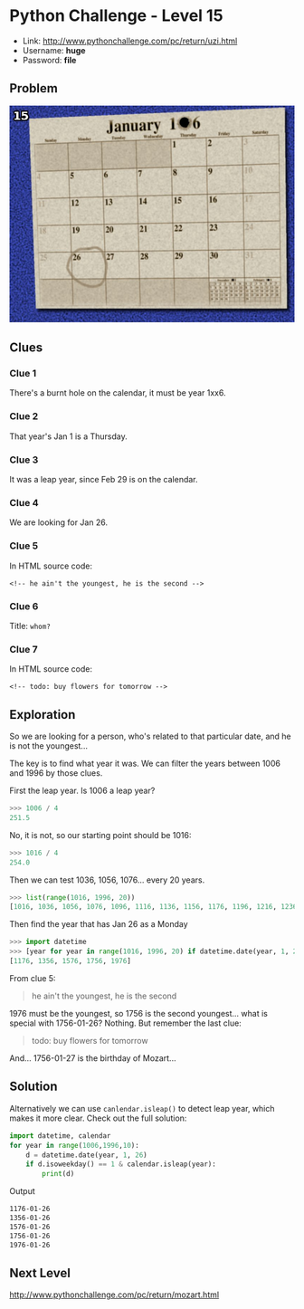 # Python Challenge - Level 15

- Link: http://www.pythonchallenge.com/pc/return/uzi.html
- Username: **huge**
- Password: **file**

## Problem

![](src/level_15/screen15.jpg)

Clues
-----

### Clue 1

There's a burnt hole on the calendar, it must be year 1xx6. 

### Clue 2

That year's Jan 1 is a Thursday. 

### Clue 3

It was a leap year, since Feb 29 is on the calendar.

### Clue 4

We are looking for Jan 26.

### Clue 5

In HTML source code:

```
<!-- he ain't the youngest, he is the second -->
```

### Clue 6

Title: ``whom?``

### Clue 7

In HTML source code:

```
<!-- todo: buy flowers for tomorrow -->
```

Exploration
-----------

So we are looking for a person, who's related to that particular date, and he is not the youngest...

The key is to find what year it was. We can filter the years between 1006 and 1996 by those clues. 

First the leap year. Is 1006 a leap year?

```python
>>> 1006 / 4
251.5
```

No, it is not, so our starting point should be 1016:

```python
>>> 1016 / 4
254.0
```

Then we can test 1036, 1056, 1076... every 20 years.

```python
>>> list(range(1016, 1996, 20))
[1016, 1036, 1056, 1076, 1096, 1116, 1136, 1156, 1176, 1196, 1216, 1236, 1256, 1276, 1296, 1316, 1336, 1356, 1376, 1396, 1416, 1436, 1456, 1476, 1496, 1516, 1536, 1556, 1576, 1596, 1616, 1636, 1656, 1676, 1696, 1716, 1736, 1756, 1776, 1796, 1816, 1836, 1856, 1876, 1896, 1916, 1936, 1956, 1976]
```

Then find the year that has Jan 26 as a Monday

```python
>>> import datetime
>>> [year for year in range(1016, 1996, 20) if datetime.date(year, 1, 26).isoweekday() == 1]
[1176, 1356, 1576, 1756, 1976]
```

From clue 5:

> he ain't the youngest, he is the second 

1976 must be the youngest, so 1756 is the second youngest... what is special with 1756-01-26? Nothing. But remember the last clue:

> todo: buy flowers for tomorrow 

And... 1756-01-27 is the birthday of Mozart...


## Solution

Alternatively we can use ``canlendar.isleap()`` to detect leap year, which makes it more clear. Check out the full solution:


```python
import datetime, calendar
for year in range(1006,1996,10):
    d = datetime.date(year, 1, 26)
    if d.isoweekday() == 1 & calendar.isleap(year):
        print(d)
```

Output

```
1176-01-26
1356-01-26
1576-01-26
1756-01-26
1976-01-26
```

## Next Level

http://www.pythonchallenge.com/pc/return/mozart.html
